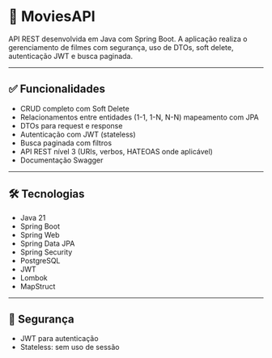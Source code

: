 # 🎥 MoviesAPI

API REST desenvolvida em Java com Spring Boot. A aplicação realiza o gerenciamento de filmes com segurança, uso de DTOs, soft delete, autenticação JWT e busca paginada.

---

## ✅ Funcionalidades

- CRUD completo com Soft Delete
- Relacionamentos entre entidades (1-1, 1-N, N-N) mapeamento com JPA
- DTOs para request e response
- Autenticação com JWT (stateless)
- Busca paginada com filtros
- API REST nível 3 (URIs, verbos, HATEOAS onde aplicável)
- Documentação Swagger

---

## 🛠️ Tecnologias

- Java 21  
- Spring Boot  
- Spring Web  
- Spring Data JPA  
- Spring Security  
- PostgreSQL  
- JWT  
- Lombok   
- MapStruct 

---

## 🔐 Segurança

- JWT para autenticação
- Stateless: sem uso de sessão

